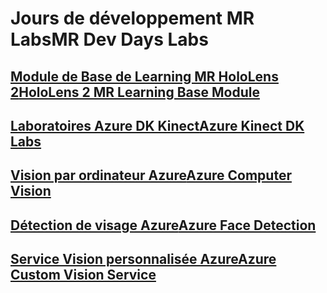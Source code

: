 # <a name="mr-dev-days-labs"></a><span data-ttu-id="8c931-101">Jours de développement MR Labs</span><span class="sxs-lookup"><span data-stu-id="8c931-101">MR Dev Days Labs</span></span>

## <a name="hololens-2-mr-learning-base-modulehttpsdocsmicrosoftcomen-uswindowsmixed-realitymrlearning-base-ch1"></a>[<span data-ttu-id="8c931-102">Module de Base de Learning MR HoloLens 2</span><span class="sxs-lookup"><span data-stu-id="8c931-102">HoloLens 2 MR Learning Base Module</span></span>](https://docs.microsoft.com/en-us/windows/mixed-reality/mrlearning-base-ch1)
## <a name="azure-kinect-dk-labshttpsgithubcommicrosoftdocsmixed-realitytreedevdaysmixed-reality-docslabssetupmd"></a>[<span data-ttu-id="8c931-103">Laboratoires Azure DK Kinect</span><span class="sxs-lookup"><span data-stu-id="8c931-103">Azure Kinect DK Labs</span></span>](https://github.com/MicrosoftDocs/mixed-reality/tree/DevDays/mixed-reality-docs/Labs/Setup.md)
## <a name="azure-computer-visionhttpsdocsmicrosoftcomen-usazurecognitive-servicescomputer-visionvision-api-how-to-topicshowtocallvisionapi"></a>[<span data-ttu-id="8c931-104">Vision par ordinateur Azure</span><span class="sxs-lookup"><span data-stu-id="8c931-104">Azure Computer Vision</span></span>](https://docs.microsoft.com/en-us/azure/cognitive-services/computer-vision/vision-api-how-to-topics/howtocallvisionapi)
## <a name="azure-face-detectionhttpsdocsmicrosoftcomen-usazurecognitive-servicesfaceface-api-how-to-topicshowtoidentifyfacesinimage"></a>[<span data-ttu-id="8c931-105">Détection de visage Azure</span><span class="sxs-lookup"><span data-stu-id="8c931-105">Azure Face Detection</span></span>](https://docs.microsoft.com/en-us/azure/cognitive-services/face/face-api-how-to-topics/howtoidentifyfacesinimage)
## <a name="azure-custom-vision-servicehttpsdocsmicrosoftcomen-usazurecognitive-servicescustom-vision-servicegetting-started-build-a-classifier"></a>[<span data-ttu-id="8c931-106">Service Vision personnalisée Azure</span><span class="sxs-lookup"><span data-stu-id="8c931-106">Azure Custom Vision Service</span></span>](https://docs.microsoft.com/en-us/azure/cognitive-services/custom-vision-service/getting-started-build-a-classifier)
